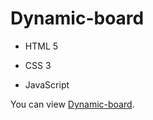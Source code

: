 # Dynamic-board
- HTML 5
+ CSS 3
- JavaScript

You can view [Dynamic-board](https://tatyanamorozova.github.io/Dynamic-board/).
